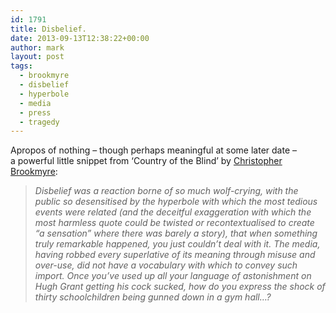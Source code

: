 ```yaml
---
id: 1791
title: Disbelief.
date: 2013-09-13T12:38:22+00:00
author: mark
layout: post
tags:
  - brookmyre
  - disbelief
  - hyperbole
  - media
  - press
  - tragedy
---
```

Apropos of nothing &#8211; though perhaps meaningful at some later date &#8211; a powerful little snippet from &#8216;Country of the Blind&#8217; by [Christopher Brookmyre](http://www.brookmyre.co.uk/):

> _Disbelief was a reaction borne of so much wolf-crying, with the public so desensitised by the hyperbole with which the most tedious events were related (and the deceitful exaggeration with which the most harmless quote could be twisted or recontextualised to create &#8220;a sensation&#8221; where there was barely a story), that when something truly remarkable happened, you just couldn&#8217;t deal with it. The media, having robbed every superlative of its meaning through misuse and over-use, did not have a vocabulary with which to convey such import. Once you&#8217;ve used up all your language of astonishment on Hugh Grant getting his cock sucked, how do you express the shock of thirty schoolchildren being gunned down in a gym hall…?_